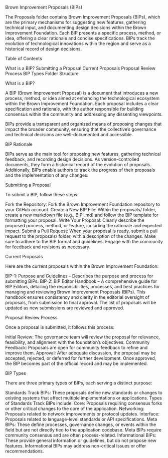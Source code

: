 Brown Improvement Proposals (BIPs)

The Proposals folder contains Brown Improvement Proposals (BIPs), which are the primary mechanisms for suggesting new features, gathering technical input, and documenting design decisions within the Brown Improvement Foundation. Each BIP presents a specific process, method, or idea, offering a clear rationale and concise specifications. BIPs track the evolution of technological innovations within the region and serve as a historical record of design decisions.

Table of Contents

What is a BIP?
Submitting a Proposal
Current Proposals
Proposal Review Process
BIP Types
Folder Structure

What is a BIP?

A BIP (Brown Improvement Proposal) is a document that introduces a new process, method, or idea aimed at enhancing the technological ecosystem within the Brown Improvement Foundation. Each proposal includes a clear specification and rationale, with the author responsible for building consensus within the community and addressing any dissenting viewpoints.

BIPs provide a transparent and organized means of proposing changes that impact the broader community, ensuring that the collective’s governance and technical decisions are well-documented and accessible.

BIP Rationale

BIPs serve as the main tool for proposing new features, gathering technical feedback, and recording design decisions. As version-controlled documents, they form a historical record of the evolution of proposals. Additionally, BIPs enable authors to track the progress of their proposals and the implementation of any changes.

Submitting a Proposal

To submit a BIP, follow these steps:

Fork the Repository: Fork the Brown Improvement Foundation repository to your GitHub account.
Create a New BIP File: Within the proposals/ folder, create a new markdown file (e.g., BIP-<number>.md) and follow the BIP template for formatting your proposal.
Write Your Proposal: Clearly describe the proposed process, method, or feature, including the rationale and expected impact.
Submit a Pull Request: When your proposal is ready, submit a pull request to the proposals/ folder, with a description of the changes.
Make sure to adhere to the BIP format and guidelines. Engage with the community for feedback and revisions as necessary.

Current Proposals

Here are the current proposals within the Brown Improvement Foundation:

BIP-1: Purpose and Guidelines – Describes the purpose and process for submitting BIPs.
BIP-2: BIP Editor Handbook – A comprehensive guide for BIP Editors, detailing the responsibilities, processes, and best practices for managing and reviewing Brown Improvement Proposals (BIPs). This handbook ensures consistency and clarity in the editorial oversight of proposals, from submission to final approval.
The list of proposals will be updated as new submissions are reviewed and approved.

Proposal Review Process

Once a proposal is submitted, it follows this process:

Initial Review: The governance team will review the proposal for relevance, feasibility, and alignment with the foundation’s objectives.
Community Feedback: Proposals are open for community feedback to refine and improve them.
Approval: After adequate discussion, the proposal may be accepted, rejected, or deferred for further development.
Once approved, the BIP becomes part of the official record and may be implemented.

BIP Types

There are three primary types of BIPs, each serving a distinct purpose:

Standards Track BIPs: These proposals define new standards or changes to existing systems that affect multiple implementations or applications. Types of Standards Track BIPs include:
Core: Proposals requiring consensus forks or other critical changes to the core of the application.
Networking: Proposals related to network improvements or protocol updates.
Interface: Proposals related to language-level standards or API specifications.
Meta BIPs: These define processes, governance changes, or events within the field but are not directly tied to the application codebase. Meta BIPs require community consensus and are often process-related.
Informational BIPs: These provide general information or guidelines, but do not propose new features. Informational BIPs may address non-critical issues or offer recommendations.
